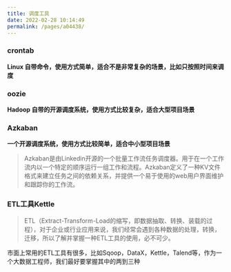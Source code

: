 ```yaml
---
title: 调度工具
date: 2022-02-28 10:14:49
permalink: /pages/a04438/
---
```

### crontab 

**Linux 自带命令，使用方式简单，适合不是非常复杂的场景，比如只按照时间来调度**

### oozie

**Hadoop 自带的开源调度系统，使用方式比较复杂，适合大型项目场景**

### Azkaban

**一个开源调度系统，使用方式比较简单，适合中小型项目场景**

> Azkaban是由Linkedin开源的一个批量工作流任务调度器。用于在一个工作流内以一个特定的顺序运行一组工作和流程。Azkaban定义了一种KV文件格式来建立任务之间的依赖关系，并提供一个易于使用的web用户界面维护和跟踪你的工作流。

### ETL工具Kettle

> ETL（Extract-Transform-Load的缩写，即数据抽取、转换、装载的过程），对于企业或行业应用来说，我们经常会遇到各种数据的处理，转换，迁移，所以了解并掌握一种ETL工具的使用，必不可少。

市面上常用的ETL工具有很多，比如Sqoop，DataX，Kettle，Talend等，作为一个大数据工程师，我们最好要掌握其中的两到三种
